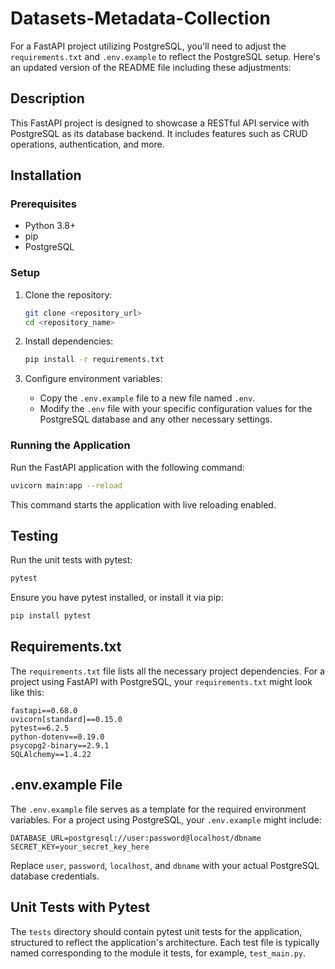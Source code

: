# Datasets-Metadata-Collection

For a FastAPI project utilizing PostgreSQL, you'll need to adjust the `requirements.txt` and `.env.example` to reflect the PostgreSQL setup. Here's an updated version of the README file including these adjustments:

## Description

This FastAPI project is designed to showcase a RESTful API service with PostgreSQL as its database backend. It includes features such as CRUD operations, authentication, and more.

## Installation

### Prerequisites

-   Python 3.8+
-   pip
-   PostgreSQL

### Setup

1. Clone the repository:

    ```bash
    git clone <repository_url>
    cd <repository_name>
    ```

2. Install dependencies:

    ```bash
    pip install -r requirements.txt
    ```

3. Configure environment variables:
    - Copy the `.env.example` file to a new file named `.env`.
    - Modify the `.env` file with your specific configuration values for the PostgreSQL database and any other necessary settings.

### Running the Application

Run the FastAPI application with the following command:

```bash
uvicorn main:app --reload
```

This command starts the application with live reloading enabled.

## Testing

Run the unit tests with pytest:

```bash
pytest
```

Ensure you have pytest installed, or install it via pip:

```bash
pip install pytest
```

## Requirements.txt

The `requirements.txt` file lists all the necessary project dependencies. For a project using FastAPI with PostgreSQL, your `requirements.txt` might look like this:

```
fastapi==0.68.0
uvicorn[standard]==0.15.0
pytest==6.2.5
python-dotenv==0.19.0
psycopg2-binary==2.9.1
SQLAlchemy==1.4.22
```

## .env.example File

The `.env.example` file serves as a template for the required environment variables. For a project using PostgreSQL, your `.env.example` might include:

```
DATABASE_URL=postgresql://user:password@localhost/dbname
SECRET_KEY=your_secret_key_here
```

Replace `user`, `password`, `localhost`, and `dbname` with your actual PostgreSQL database credentials.

## Unit Tests with Pytest

The `tests` directory should contain pytest unit tests for the application, structured to reflect the application's architecture. Each test file is typically named corresponding to the module it tests, for example, `test_main.py`.
